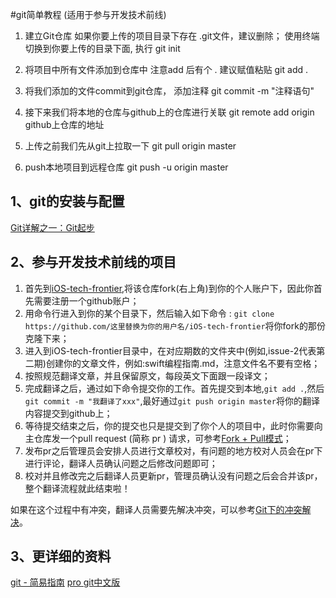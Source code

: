 #git简单教程 (适用于参与开发技术前线)

1. 建立Git仓库
如果你要上传的项目目录下存在 .git文件，建议删除； 使用终端切换到你要上传的目录下面, 执行
git init

2. 将项目中所有文件添加到仓库中
注意add 后有个 .  建议赋值粘贴
git add .

3. 将我们添加的文件commit到git仓库， 添加注释
git commit -m "注释语句"

4. 接下来我们将本地的仓库与github上的仓库进行关联
git remote add origin    github上仓库的地址

5. 上传之前我们先从git上拉取一下
git pull origin master

6. push本地项目到远程仓库
git push -u origin master


## 1、git的安装与配置
[Git详解之一：Git起步](http://blog.jobbole.com/25775/)

## 2、参与开发技术前线的项目

1. 首先到[iOS-tech-frontier](https://github.com/bboyfeiyu/iOS-tech-frontier),将该仓库fork(右上角)到你的个人账户下，因此你首先需要注册一个github账户；
2. 用命令行进入到你的某个目录下，然后输入如下命令 : `git clone https://github.com/这里替换为你的用户名/iOS-tech-frontier`将你fork的那份克隆下来；
3. 进入到iOS-tech-frontier目录中，在对应期数的文件夹中(例如,issue-2代表第二期)创建你的文章文件，例如:swift编程指南.md，注意文件名不要有空格；
4. 按照规范翻译文章，并且保留原文，每段英文下面跟一段译文；
5. 完成翻译之后，通过如下命令提交你的工作。首先提交到本地,`git add .`,然后`git commit -m "我翻译了xxx"`,最好通过`git push origin master`将你的翻译内容提交到github上；
6. 等待提交结束之后，你的提交也只是提交到了你个人的项目中，此时你需要向主仓库发一个pull request (简称 pr ) 请求，可参考[Fork + Pull模式](http://www.worldhello.net/gotgithub/04-work-with-others/010-fork-and-pull.html)；
7. 发布pr之后管理员会安排人员进行文章校对，有问题的地方校对人员会在pr下进行评论，翻译人员确认问题之后修改问题即可；
8. 校对并且修改完之后翻译人员更新pr，管理员确认没有问题之后会合并该pr，整个翻译流程就此结束啦！

如果在这个过程中有冲突，翻译人员需要先解决冲突，可以参考[Git下的冲突解决](http://www.cnblogs.com/sinojelly/archive/2011/08/07/2130172.html)。

## 3、更详细的资料

[git - 简易指南](http://www.bootcss.com/p/git-guide/)
[pro git中文版](http://pan.baidu.com/s/1o6Hsets)
